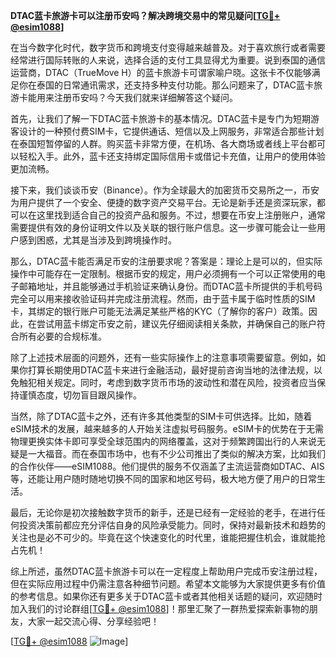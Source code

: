 **DTAC蓝卡旅游卡可以注册币安吗？解决跨境交易中的常见疑问[[TG💪+ @esim1088](https://t.me/s/esim1088)]**

在当今数字化时代，数字货币和跨境支付变得越来越普及。对于喜欢旅行或者需要经常进行国际转账的人来说，选择合适的支付工具显得尤为重要。说到泰国的通信运营商，DTAC（TrueMove H）的蓝卡旅游卡可谓家喻户晓。这张卡不仅能够满足你在泰国的日常通讯需求，还支持多种支付功能。那么问题来了，DTAC蓝卡旅游卡能用来注册币安吗？今天我们就来详细解答这个疑问。

首先，让我们了解一下DTAC蓝卡旅游卡的基本情况。DTAC蓝卡是专门为短期游客设计的一种预付费SIM卡，它提供通话、短信以及上网服务，非常适合那些计划在泰国短暂停留的人群。购买蓝卡非常方便，在机场、各大商场或者线上平台都可以轻松入手。此外，蓝卡还支持绑定国际信用卡或借记卡充值，让用户的使用体验更加流畅。

接下来，我们谈谈币安（Binance）。作为全球最大的加密货币交易所之一，币安为用户提供了一个安全、便捷的数字资产交易平台。无论是新手还是资深玩家，都可以在这里找到适合自己的投资产品和服务。不过，想要在币安上注册账户，通常需要提供有效的身份证明文件以及关联的银行账户信息。这一步骤可能会让一些用户感到困惑，尤其是当涉及到跨境操作时。

那么，DTAC蓝卡能否满足币安的注册要求呢？答案是：理论上是可以的，但实际操作中可能存在一定限制。根据币安的规定，用户必须拥有一个可以正常使用的电子邮箱地址，并且能够通过手机验证来确认身份。而DTAC蓝卡所提供的手机号码完全可以用来接收验证码并完成注册流程。然而，由于蓝卡属于临时性质的SIM卡，其绑定的银行账户可能无法满足某些严格的KYC（了解你的客户）政策。因此，在尝试用蓝卡绑定币安之前，建议先仔细阅读相关条款，并确保自己的账户符合所有必要的合规标准。

除了上述技术层面的问题外，还有一些实际操作上的注意事项需要留意。例如，如果你打算长期使用DTAC蓝卡来进行金融活动，最好提前咨询当地的法律法规，以免触犯相关规定。同时，考虑到数字货币市场的波动性和潜在风险，投资者应当保持谨慎态度，切勿盲目跟风操作。

当然，除了DTAC蓝卡之外，还有许多其他类型的SIM卡可供选择。比如，随着eSIM技术的发展，越来越多的人开始关注虚拟号码服务。eSIM卡的优势在于无需物理更换实体卡即可享受全球范围内的网络覆盖，这对于频繁跨国出行的人来说无疑是一大福音。而在泰国市场中，也有不少公司推出了类似的解决方案，比如我们的合作伙伴——eSIM1088。他们提供的服务不仅涵盖了主流运营商如DTAC、AIS等，还能让用户随时随地切换不同的国家和地区号码，极大地方便了用户的日常生活。

最后，无论你是初次接触数字货币的新手，还是已经有一定经验的老手，在进行任何投资决策前都应充分评估自身的风险承受能力。同时，保持对最新技术和趋势的关注也是必不可少的。毕竟在这个快速变化的时代里，谁能把握住机会，谁就能抢占先机！

综上所述，虽然DTAC蓝卡旅游卡可以在一定程度上帮助用户完成币安注册过程，但在实际应用过程中仍需注意各种细节问题。希望本文能够为大家提供更多有价值的参考信息。如果你还有更多关于DTAC蓝卡或者其他相关话题的疑问，欢迎随时加入我们的讨论群组[[TG💪+ @esim1088](https://t.me/s/esim1088)]！那里汇聚了一群热爱探索新事物的朋友，大家一起交流心得、分享经验吧！

[[TG💪+ @esim1088](https://t.me/s/esim1088) ![Image](https://i.postimg.cc/4NQfJmqS/Snipaste-2025-05-13-00-14-12.png)]